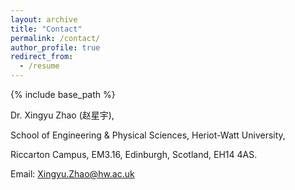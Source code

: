 ```yaml
---
layout: archive
title: "Contact"
permalink: /contact/
author_profile: true
redirect_from:
  - /resume
---
```


{% include base_path %}

Dr. Xingyu Zhao (赵星宇),

School of Engineering & Physical Sciences, Heriot-Watt University,

Riccarton Campus, EM3.16, Edinburgh, Scotland, EH14 4AS.

Email: <Xingyu.Zhao@hw.ac.uk>

